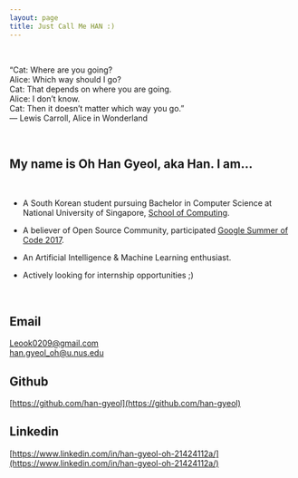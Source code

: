 ```yaml
---
layout: page
title: Just Call Me HAN :)
---
```


<br>

<p class="message">
  “Cat: Where are you going? <br>
  Alice: Which way should I go? <br>
  Cat: That depends on where you are going. <br>
  Alice: I don’t know. <br>
  Cat: Then it doesn’t matter which way you go.” <br>
  ― Lewis Carroll, Alice in Wonderland
</p>

<br>

## My name is Oh Han Gyeol, aka Han. I am...

<br>

* A South Korean student pursuing Bachelor in Computer Science at National University of Singapore, [School of Computing](http://www.comp.nus.edu.sg/).

* A believer of Open Source Community, participated [Google Summer of Code 2017](https://summerofcode.withgoogle.com/organizations/6399239132282880/#4757550437236736).

* An Artificial Intelligence & Machine Learning enthusiast.

* Actively looking for internship opportunities ;)

<br>

## Email
Leook0209@gmail.com <br>
han.gyeol_oh@u.nus.edu

## Github
[https://github.com/han-gyeol](https://github.com/han-gyeol)

## Linkedin
[https://www.linkedin.com/in/han-gyeol-oh-21424112a/](https://www.linkedin.com/in/han-gyeol-oh-21424112a/)
